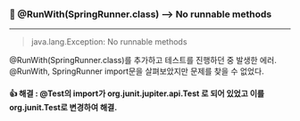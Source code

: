 
### 📌 @RunWith(SpringRunner.class) --> No runnable methods
***
> java.lang.Exception: No runnable methods

@RunWith(SpringRunner.class)를 추가하고 테스트를 진행하던 중 발생한 에러.
@RunWith, SpringRunner import문을 살펴보았지만 문제를 찾을 수 없었다.

#### 👍 해결 : @Test의 import가 org.junit.jupiter.api.Test 로 되어 있었고 이를 org.junit.Test로 변경하여 해결.


